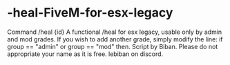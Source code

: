 # -heal-FiveM-for-esx-legacy
Command /heal {id}
A functional /heal for esx legacy, usable only by admin and mod grades. If you wish to add another grade, simply modify the line: if group == "admin" or group == "mod" then.
Script by Biban. Please do not appropriate your name as it is free.
lebiban on discord.
